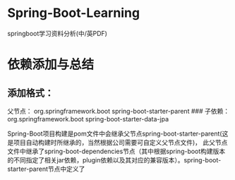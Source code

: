 # Spring-Boot-Learning
springboot学习资料分析(中/英PDF)
# 依赖添加与总结

## 添加格式：
  父节点：
  <parent>
      <groupId>org.springframework.boot</groupId>
      <artifactId>spring-boot-starter-parent</artifactId>
      <version>###</version>
      <relativePath/> <!-- lookup parent from repository -->
    </parent>
   子依赖：
   <dependencies>
      <dependency>
        <groupId>org.springframework.boot</groupId>
        <artifactId>spring-boot-starter-data-jpa</artifactId>
      </dependency>
    </dependencies>
    
Spring-Boot项目构建是pom文件中会继承父节点spring-boot-starter-parent(这是项目自动构建时所继承的，当然根据公司需要可自定义父节点文件)，
此父节点文件中继承了spring-boot-dependencies节点（其中根据spring-boot构建版本的不同指定了相关jar依赖，plugin依赖以及其对应的兼容版本）。spring-boot-starter-parent节点中定义了
